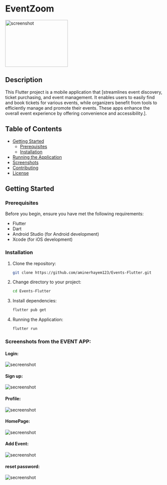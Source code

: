 # EventZoom

<img align="center" src="https://i.imgur.com/oi5yU2A.png" alt="screenshot" width="200" height="150">

## Description

This Flutter project is a mobile application that [streamlines event discovery, ticket purchasing, and event management. It enables users to easily find and book tickets for various events, while organizers benefit from tools to efficiently manage and promote their events. These apps enhance the overall event experience by offering convenience and accessibility.].

## Table of Contents

- [Getting Started](#getting-started)
  - [Prerequisites](#prerequisites)
  - [Installation](#installation)
- [Running the Application](#running-the-application)
- [Screenshots](#screenshots)
- [Contributing](#contributing)
- [License](#license)

## Getting Started

### Prerequisites

Before you begin, ensure you have met the following requirements:

- Flutter
- Dart
- Android Studio (for Android development)
- Xcode (for iOS development)

### Installation

1. Clone the repository:

   ```bash
   git clone https://github.com/aminerhayem123/Events-Flutter.git

2. Change directory to your project:
    ```bash
    cd Events-Flutter

3. Install dependencies:
     ```bash
     flutter pub get
     
3. Running the Application:
     ```bash
    flutter run

### Screenshots from the EVENT APP:

#### Login:
<img aline="center" src="https://i.imgur.com/PkVejB8.png" alt="secreenshot">

#### Sign up:
<img aline="center" src="https://i.imgur.com/ayREHoW.png" alt="secreenshot">

#### Profile:
<img aline="center" src="https://i.imgur.com/0ngGfA9.png" alt="secreenshot">

#### HomePage:
<img aline="center" src="https://i.imgur.com/k5kx3MG.png" alt="secreenshot">

#### Add Event:
<img aline="center" src="https://i.imgur.com/UliwWO0.png" alt="secreenshot">

#### reset password:
<img aline="center" src="https://i.imgur.com/HKOwKqc.png" alt="secreenshot">

